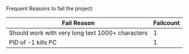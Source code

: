 Frequent Reasons to fail the project:

| Fail Reason                      | Failcount |
| -------------------------------- | --------- |
| Should work with very long text 1000+ characters  | 1         |
| PID of -1 kills PC  | 1         |
